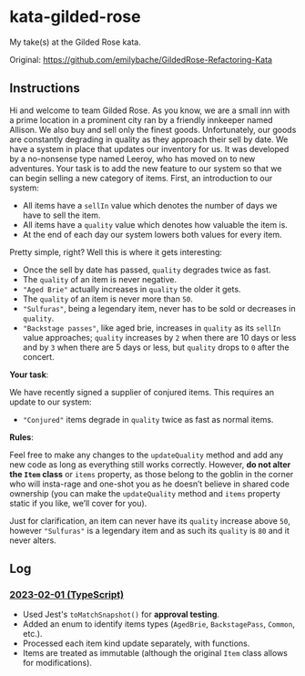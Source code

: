 # kata-gilded-rose

My take(s) at the Gilded Rose kata.

Original: https://github.com/emilybache/GildedRose-Refactoring-Kata

## Instructions

Hi and welcome to team Gilded Rose. As you know, we are a small inn with a prime location in a prominent city ran by a friendly innkeeper named Allison. We also buy and sell only the finest goods. Unfortunately, our goods are constantly degrading in quality as they approach their sell by date. We have a system in place that updates our inventory for us. It was developed by a no-nonsense type named Leeroy, who has moved on to new adventures. Your task is to add the new feature to our system so that we can begin selling a new category of items. First, an introduction to our system:

- All items have a `sellIn` value which denotes the number of days we have to sell the item.
- All items have a `quality` value which denotes how valuable the item is.
- At the end of each day our system lowers both values for every item.

Pretty simple, right? Well this is where it gets interesting:

- Once the sell by date has passed, `quality` degrades twice as fast.
- The `quality` of an item is never negative.
- `"Aged Brie"` actually increases in `quality` the older it gets.
- The `quality` of an item is never more than `50`.
- `"Sulfuras"`, being a legendary item, never has to be sold or decreases in `quality`.
- `"Backstage passes"`, like aged brie, increases in `quality` as its `sellIn` value approaches; `quality` increases by `2` when there are 10 days or less and by `3` when there are 5 days or less, but `quality` drops to `0` after the concert.

**Your task**:

We have recently signed a supplier of conjured items. This requires an update to our system:

- `"Conjured"` items degrade in `quality` twice as fast as normal items.

**Rules**:

Feel free to make any changes to the `updateQuality` method and add any new code as long as everything still works correctly. However, **do not alter the `Item` class** or `items` property, as those belong to the goblin in the corner who will insta-rage and one-shot you as he doesn’t believe in shared code ownership (you can make the `updateQuality` method and `items` property static if you like, we’ll cover for you).

Just for clarification, an item can never have its `quality` increase above `50`, however `"Sulfuras"` is a legendary item and as such its `quality` is `80` and it never alters.

## Log

### [2023-02-01 (TypeScript)](./2023-02-01-ts/README.md)

- Used Jest's `toMatchSnapshot()` for **approval testing**.
- Added an enum to identify items types (`AgedBrie`, `BackstagePass`, `Common`, etc.).
- Processed each item kind update separately, with functions.
- Items are treated as immutable (although the original `Item` class allows for modifications).
